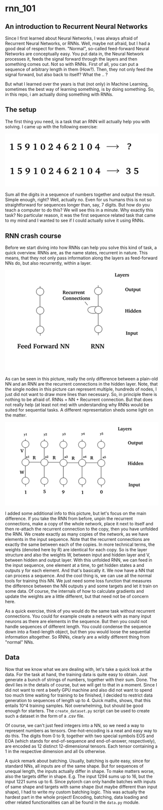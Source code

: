 # rnn_101

## An introduction to Recurrent Neural Networks

Since I first learned about Neural Networks, I was always afraid of Recurrent Neural Networks, or RNNs. 
Well, maybe not afraid, but I had a good deal of respect for them.
"Normal", so-called feed-forward Neural Networks are conceptually easy. You put data in, 
the Neural Network processes it, feeds the signal forward through the layers and then something comes out.
Not so with RNNs. First of all, you can put a sequence of arbitrary length in them (How?). Then, they 
not only feed the signal forward, but also back to itself? What the .. ?

But what I learned over the years is that (not only) in Machine Learning, sometimes the best way of learning something,
is by doing something. So, in this repo, i am actually doing something with RNNs.

## The setup

The first thing you need, is a task that an RNN will actually help you with solving.
I came up with the following exercise:

![Alt text](imgs/task_description.jpg)

Sum all the digits in a sequence of numbers together and output the result.
Simple enough, right?
Well, actually no. Even for us humans this is not so straightforward for sequences longer than, say, 7 digits.
But how do you teach a computer to do this? We will see this in a minute.
Why exactly this task? No particular reason, it was the first sequence related task that came to my
mind and I wanted to see if I could actually solve it using RNNs.


## RNN crash course

Before we start diving into how RNNs can help you solve this kind of task, a quick overview.
RNNs are, as the name states, recurrent in nature. This means, that they not only pass information along the layers
as feed-forward NNs do, but also recurrently, within a layer.

![Alt text](imgs/nn_comparison.jpg)

As can be seen in this picture, really the only difference between a plain-old NN and an RNN are the 
recurrent connections in the hidden layer. Note, that the single nodes in this picture can represent
multiple, hundreds of nodes, I just did not want to draw more lines than necessary.
So, in principle there is nothing to be afraid of. RNNs = NN + Recurrent connection.
But that does not really help (at least not me) with understanding why RNNs would be suited for sequential tasks.
A different representation sheds some light on the matter.

![Alt text](imgs/rnn_unfold.jpg)

I added some additional info to this picture, but let's focus on the main difference.
If you take the RNN from before, unpin the recurrent connections, make a copy of the whole network,
place it next to itself and then re-attach the recurrent connection to the copy, then you have
unfolded the RNN. We create exactly as many copies of the network, as we have elements in the input sequence.
Note that the recurrent connections are exactly the same between each of the copies. In more technical terms,
the weights (denoted here by R) are identical for each copy. So is the layer structure and also the
weights W, between input and hidden layer and V, between hidden and output layer.
With this unfolded RNN, we can feed in the input sequence, one element at a time, to get hidden states a and
outputs y for each element.
And that's basically it. We now have a NN that can process a sequence. And the cool thing is, we can
use all the normal tools for training this NN. We just need some loss function that measures
the difference between the NN outputs y and some targets and let it train on some data.
Of course, the internals of how to calculate gradients and update the weights are a little different,
but that need not be of concern here.

As a quick exercise, think of you would do the same task without recurrent connections.
You could for example create a network with as many input neurons as there are elements in the sequence.
But then you could not handle sequences of different length. You could condense the sequence down into a fixed-length object, but
then you would loose the sequential information altogether. So RNNs, clearly are a wildly different thing from "normal" NNs.

## Data

Now that we know what we are dealing with, let's take a quick look at the data.
For the task at hand, the training data is quite easy to obtain. Just generate a bunch of strings of numbers,
together with their sum. Done. The devil lies in the details of course, but we will get to that in a moment.
Since I did not want to rent a beefy GPU machine and also did not want to spend too much time waiting for training
to be finished, I decided to restrict data generation to sequences of length up to 4. Quick maths, shows,
that this entails 10^4 training samples. Not overwhelming, but should be good enough for starters.
The `create_dataset.py` script can be used to create such a dataset in the form of a .csv file.

Of course, we can't just feed integers into a NN, so we need a way to represent numbers as tensors.
One-hot-encoding is a neat and easy way to do this. The digits from 0 to 9, together with two special
symbols EOS and EOA (which stands for end-of-sequence and end-of-answer, respectively), are encoded as 12 distinct 12-dimensional tensors.
Each tensor containing a 1 in the respective dimension and all 0s otherwise.

A quick remark about batching. Usually, batching is quite easy, since for standard NNs, all inputs are of the same shape.
But for sequences of unequal length, the inputs actually differ in shape. To make matters worse, also the targets differ in shape.
E.g. The input 1294 sums up to 16, but the input 1221 sums up to 6. Since pytorch can only handle batches with inputs of same shape and
targets with same shape (but maybe different than input shape), I had to write my custom batching logic. This was actually the hardest part in 
the whole project!
Encoding, batching, data loading and other related functionalities can all be found in the `data.py` module.



